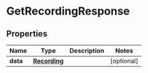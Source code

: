 

# GetRecordingResponse

## Properties

Name | Type | Description | Notes
------------ | ------------- | ------------- | -------------
**data** | [**Recording**](Recording.md) |  |  [optional]



